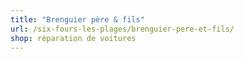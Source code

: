 ```yaml
---
title: "Brenguier père & fils"
url: /six-fours-les-plages/brenguier-pere-et-fils/
shop: réparation de voitures
---
```

